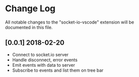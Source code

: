 # Change Log
All notable changes to the "socket-io-vscode" extension will be documented in this file.

## [0.0.1] 2018-02-20

* Connect to socket.io server
* Handle disconnect, error events
* Emit events with data to server
* Subscribe to events and list them on tree bar
